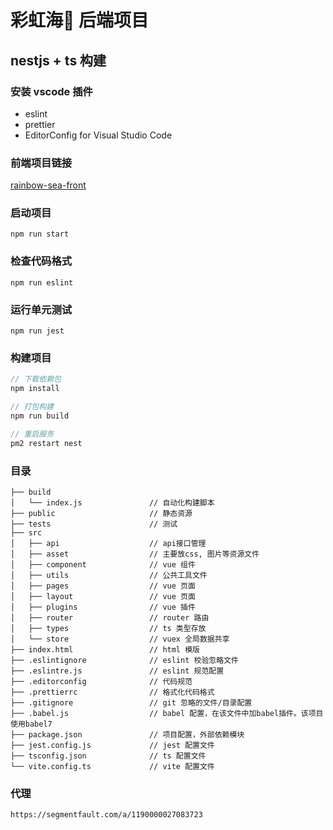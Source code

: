# 彩虹海🌈 后端项目

## nestjs + ts  构建

### 安装 vscode 插件

- eslint 
- prettier
- EditorConfig for Visual Studio Code

### 前端项目链接
[rainbow-sea-front](https://github.com/zihao-web/rainbow-sea-front)

### 启动项目

```
npm run start
```

### 检查代码格式

```
npm run eslint
```

### 运行单元测试

```
npm run jest
```

### 构建项目

```js
// 下载依赖包
npm install

// 打包构建
npm run build

// 重启服务
pm2 restart nest
```

### 目录

```
├── build
│   └── index.js               // 自动化构建脚本
├── public                     // 静态资源
├── tests                      // 测试
├── src
│   ├── api                    // api接口管理
│   ├── asset                  // 主要放css, 图片等资源文件
│   ├── component              // vue 组件
│   ├── utils                  // 公共工具文件
│   ├── pages                  // vue 页面
│   ├── layout                 // vue 页面
│   ├── plugins                // vue 插件
│   ├── router                 // router 路由
│   ├── types                  // ts 类型存放
│   └── store                  // vuex 全局数据共享
├── index.html                 // html 模版
├── .eslintignore              // eslint 校验忽略文件
├── .eslintre.js               // eslint 规范配置
├── .editorconfig              // 代码规范
├── .prettierrc                // 格式化代码格式
├── .gitignore                 // git 忽略的文件/目录配置
├── .babel.js                  // babel 配置，在该文件中加babel插件。该项目使用babel7
├── package.json               // 项目配置，外部依赖模块
├── jest.config.js             // jest 配置文件
├── tsconfig.json              // ts 配置文件
└── vite.config.ts             // vite 配置文件
```

### 代理

```
https://segmentfault.com/a/1190000027083723
```